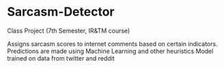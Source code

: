 # Sarcasm-Detector
Class Project (7th Semester, IR&amp;TM course)

Assigns sarcasm scores to internet comments based on certain indicators. 
Predictions are made using Machine Learning and other heuristics
Model trained on data from twitter and reddit
